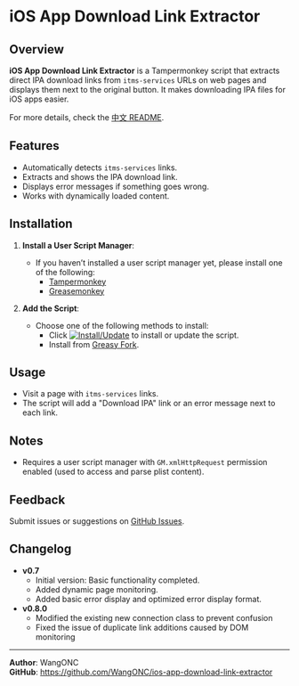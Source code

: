 # iOS App Download Link Extractor

## Overview
**iOS App Download Link Extractor** is a Tampermonkey script that extracts direct IPA download links from `itms-services` URLs on web pages and displays them next to the original button. It makes downloading IPA files for iOS apps easier.

For more details, check the [中文 README](https://github.com/WangONC/ios-app-download-link-extractor/blob/main/README-zh.md).

## Features
- Automatically detects `itms-services` links.
- Extracts and shows the IPA download link.
- Displays error messages if something goes wrong.
- Works with dynamically loaded content.

## Installation
1. **Install a User Script Manager**:
   - If you haven’t installed a user script manager yet, please install one of the following:
     - [Tampermonkey](https://www.tampermonkey.net/)
     - [Greasemonkey](https://addons.mozilla.org/en-US/firefox/addon/greasemonkey/)

2. **Add the Script**:
   - Choose one of the following methods to install:
     - Click [![Install/Update](https://img.shields.io/badge/Install%2FUpdate-blue?style=flat)](https://raw.githubusercontent.com/WangONC/ios-app-download-link-extractor/main/ipa.user.js) to install or update the script.
     - Install from [Greasy Fork](https://greasyfork.org/zh-CN/scripts/528616-ios-app-download-link-extractor).

## Usage
- Visit a page with `itms-services` links.
- The script will add a "Download IPA" link or an error message next to each link.

## Notes
- Requires a user script manager with `GM.xmlHttpRequest` permission enabled (used to access and parse plist content).

## Feedback
Submit issues or suggestions on [GitHub Issues](https://github.com/WangONC/ios-app-download-link-extractor/issues).

## Changelog
- **v0.7**
  - Initial version: Basic functionality completed.
  - Added dynamic page monitoring.
  - Added basic error display and optimized error display format.
- **​v0.8.0**
  - Modified the existing new connection class to prevent confusion
  - Fixed the issue of duplicate link additions caused by DOM monitoring

---

**Author**: WangONC  
**GitHub**: https://github.com/WangONC/ios-app-download-link-extractor
